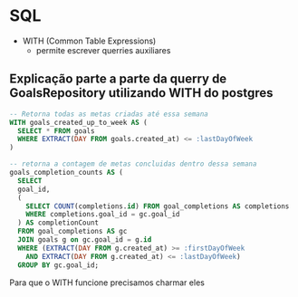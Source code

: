 # SQL

- WITH (Common Table Expressions)
    - permite escrever querries auxiliares

## Explicação parte a parte da querry de GoalsRepository utilizando WITH do postgres

````sql
-- Retorna todas as metas criadas até essa semana
WITH goals_created_up_to_week AS (
  SELECT * FROM goals
  WHERE EXTRACT(DAY FROM goals.created_at) <= :lastDayOfWeek
)
````  

````sql
-- retorna a contagem de metas concluidas dentro dessa semana
goals_completion_counts AS (
  SELECT
  goal_id,
  (
    SELECT COUNT(completions.id) FROM goal_completions AS completions
    WHERE completions.goal_id = gc.goal_id
  ) AS completionCount
  FROM goal_completions AS gc
  JOIN goals g on gc.goal_id = g.id
  WHERE (EXTRACT(DAY FROM g.created_at) >= :firstDayOfWeek
    AND EXTRACT(DAY FROM g.created_at) <= :lastDayOfWeek)
  GROUP BY gc.goal_id;
````

Para que o WITH funcione precisamos charmar eles
